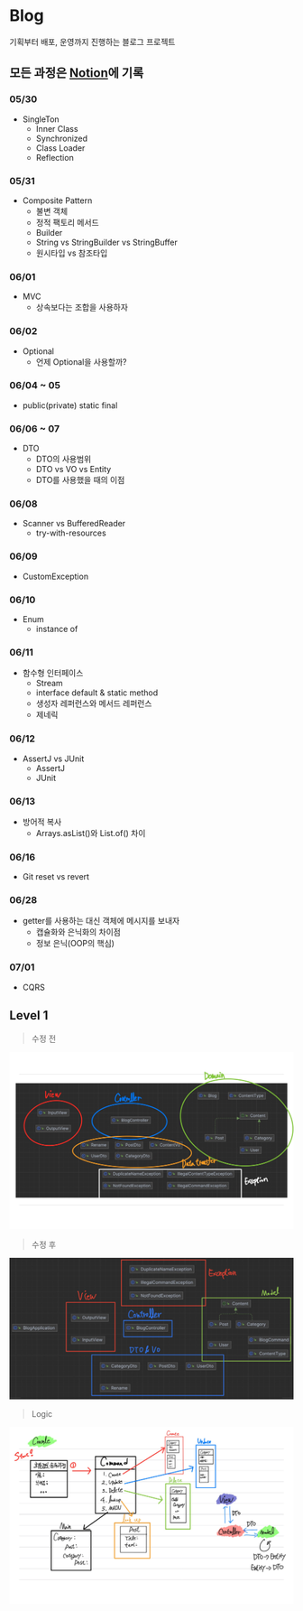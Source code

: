 # Blog
기획부터 배포, 운영까지 진행하는 블로그 프로젝트



## 모든 과정은 [Notion](https://www.notion.so/Blog-project-112866e72a574afb8f62757337094284?pvs=4)에 기록

### 05/30
  - SingleTon
    - Inner Class
    - Synchronized
    - Class Loader
    - Reflection

### 05/31
  - Composite Pattern
    - 불변 객체
    - 정적 팩토리 메서드
    - Builder
    - String vs StringBuilder vs StringBuffer
    - 원시타입 vs 참조타입

### 06/01
  - MVC
    - 상속보다는 조합을 사용하자


### 06/02
  - Optional
    - 언제 Optional을 사용할까?

### 06/04 ~ 05
  - public(private) static final


### 06/06 ~ 07
  - DTO
    - DTO의 사용범위
    - DTO vs VO vs Entity
    - DTO를 사용했을 때의 이점


### 06/08
  - Scanner vs BufferedReader
    - try-with-resources


### 06/09
  - CustomException

### 06/10
  - Enum
    - instance of


### 06/11
  - 함수형 인터페이스
    - Stream
    - interface default & static method
    - 생성자 레퍼런스와 메서드 레퍼런스
    - 제네릭


### 06/12
  - AssertJ vs JUnit
    - AssertJ
    - JUnit


### 06/13
  - 방어적 복사
    - Arrays.asList()와 List.of() 차이


### 06/16
  - Git reset vs revert

### 06/28
  - getter를 사용하는 대신 객체에 메시지를 보내자
    - 캡슐화와 은닉화의 차이점
    - 정보 은닉(OOP의 핵심)

### 07/01
  - CQRS


## Level 1
  > 수정 전
  <img src = "Level1.png">

  > 수정 후
  <img src = "Level1.jpeg">

  > Logic
  <img src = "Level1Logic.jpeg">
